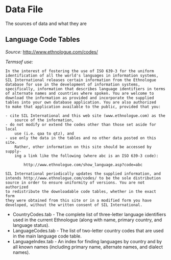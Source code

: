 Data File
=========

The sources of data and what they are

Language Code Tables
---------------------

*Source:* http://www.ethnologue.com/codes/

*Termsof use:*

    In the interest of fostering the use of ISO 639-3 for the uniform
    identification of all the world's languages in information systems,
    SIL International releases certain information from the Ethnologue
    database for use in the development of information systems,
    specifically, information that describes language identifiers in terms
    of alternate names and countries where spoken. You are welcome to
    download the information as provided and incorporate the supplied
    tables into your own database application. You are also authorized
    to make that application available to the public, provided that you:

    - cite SIL International and this web site (www.ethnologue.com) as the
        source of the information,
    - do not modify or extend the codes other than those set aside for local
        use (i.e. qaa to qtz), and
    - use only the data in the tables and no other data posted on this site.
        Rather, other information on this site should be accessed by supply-
        ing a link like the following (where abc is an ISO 639-3 code):

            http://www.ethnologue.com/show_language.asp?code=abc

    SIL International periodically updates the supplied information, and
    intends http://www.ethnologue.com/codes/ to be the sole distribution
    source in order to ensure uniformity of versions. You are not authorized
    to redistribute the downloadable code tables, whether in the exact form
    they were obtained from this site or in a modified form you have
    developed, without the written consent of SIL International.

* CountryCodes.tab - The complete list of three-letter language identifiers used in the current Ethnologue (along with name, primary country, and language status).
* LanguageCodes.tab - The list of two-letter country codes that are used in the main language code table.
* LanguageIndex.tab - An index for finding languages by country and by all known names (including primary name, alternate names, and dialect names).

